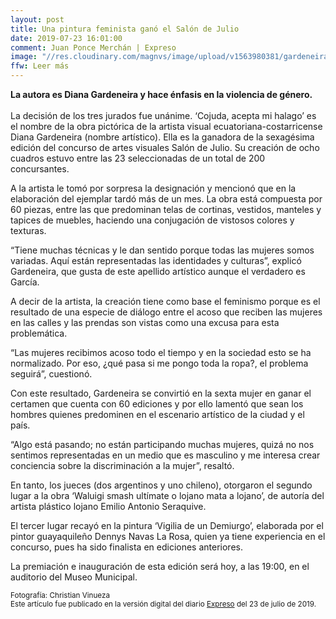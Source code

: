 ```yaml
---
layout: post
title: Una pintura feminista ganó el Salón de Julio
date: 2019-07-23 16:01:00
comment: Juan Ponce Merchán | Expreso
image: "//res.cloudinary.com/magnvs/image/upload/v1563980381/gardeneira_expreso_kewja3.jpg"
ffw: Leer más  
---
```

**La autora es Diana Gardeneira y hace énfasis en la violencia de género.**<br /><br />La decisión de los tres jurados fue unánime. ‘Cojuda, acepta mi halago’ es el nombre de la obra pictórica de la artista visual ecuatoriana-costarricense Diana Gardeneira (nombre artístico). Ella es la ganadora de la sexagésima edición del concurso de artes visuales Salón de Julio. Su creación de ocho cuadros estuvo entre las 23 seleccionadas de un total de 200 concursantes.  

A la artista le tomó por sorpresa la designación y mencionó que en la elaboración del ejemplar tardó más de un mes. La obra está compuesta por 60 piezas, entre las que predominan telas de cortinas, vestidos, manteles y tapices de muebles, haciendo una conjugación de vistosos colores y texturas.  

“Tiene muchas técnicas y le dan sentido porque todas las mujeres somos variadas. Aquí están representadas las identidades y culturas”, explicó Gardeneira, que gusta de este apellido artístico aunque el verdadero es García.

A decir de la artista, la creación tiene como base el feminismo porque es el resultado de una especie de diálogo entre el acoso que reciben las mujeres en las calles y las prendas son vistas como una excusa para esta problemática.

“Las mujeres recibimos acoso todo el tiempo y en la sociedad esto se ha normalizado. Por eso, ¿qué pasa si me pongo toda la ropa?, el problema seguirá”, cuestionó.

Con este resultado, Gardeneira se convirtió en la sexta mujer en ganar el certamen que cuenta con 60 ediciones y por ello lamentó que sean los hombres quienes predominen en el escenario artístico de la ciudad y el país.

“Algo está pasando; no están participando muchas mujeres, quizá no nos sentimos representadas en un medio que es masculino y me interesa crear conciencia sobre la discriminación a la mujer”, resaltó.

En tanto, los jueces (dos argentinos y uno chileno), otorgaron el segundo lugar a la obra ‘Waluigi smash ultímate o lojano mata a lojano’, de autoría del artista plástico lojano Emilio Antonio Seraquive.

El tercer lugar recayó en la pintura ‘Vigilia de un Demiurgo’, elaborada por el pintor guayaquileño Dennys Navas La Rosa, quien ya tiene experiencia en el concurso, pues ha sido finalista en ediciones anteriores.

La premiación e inauguración de esta edición será hoy, a las 19:00, en el auditorio del Museo Municipal.  

<small>Fotografía: Christian Vinueza<br />Este artículo fue publicado en la versión digital del diario [Expreso](//www.expreso.ec/guayaquil/pintura-feminista-salondejulio-ganadora-NB3003807) del 23 de julio de 2019.</small>
